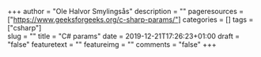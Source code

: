 +++
author = "Ole Halvor Smylingsås"
description = ""
pageresources = ["https://www.geeksforgeeks.org/c-sharp-params/"]
categories = []
tags = ["csharp"]     
slug = ""
title = "C# params"
date = 2019-12-21T17:26:23+01:00
draft = "false"
featuretext = ""
featureimg = ""
comments = "false"
+++